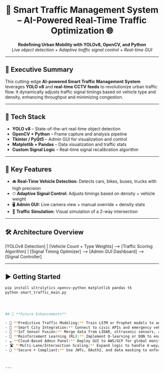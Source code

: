 <h1 align="center">🚦 Smart Traffic Management System – AI-Powered Real-Time Traffic Optimization 🌐</h1>

<p align="center">
  <b>Redefining Urban Mobility with YOLOv8, OpenCV, and Python</b><br/>
  <i>Live object detection + Adaptive traffic signal control + Real-time GUI</i>
</p>

---

## 📌 Executive Summary
This cutting-edge <b>AI-powered Smart Traffic Management System</b> leverages <b>YOLO v8</b> and <b>real-time CCTV feeds</b> to revolutionize urban traffic flow. It dynamically adjusts traffic signal timings based on vehicle type and density, enhancing throughput and minimizing congestion.

---

## 🧠 Tech Stack

- <b>YOLO v8</b> – State-of-the-art real-time object detection
- <b>OpenCV + Python</b> – Frame capture and analysis pipeline
- <b>Tkinter / PyQt5</b> – Admin GUI for visualization and control
- <b>Matplotlib + Pandas</b> – Data visualization and traffic stats
- <b>Custom Signal Logic</b> – Real-time signal recalibration algorithm

---

## 🌟 Key Features

- 🚘 <b>Real-Time Vehicle Detection:</b> Detects cars, bikes, buses, trucks with high precision
- ⏱ <b>Adaptive Signal Control:</b> Adjusts timings based on density + vehicle weight
- 🖥 <b>Admin GUI:</b> Live camera view + manual override + density stats
- 🧪 <b>Traffic Simulation:</b> Visual simulation of a 2-way intersection

---

## 🛠 Architecture Overview

[YOLOv8 Detection]
|
[Vehicle Count + Type Weights] --> [Traffic Scoring Algorithm]
|
[Signal Timing Optimizer] --> [Admin GUI Dashboard] --> [Signal Controller]



---

## ▶️ Getting Started

```bash
pip install ultralytics opencv-python matplotlib pandas tk
python smart_traffic_main.py




## 🚀 **Future Enhancements**

- 🔮 **Predictive Traffic Modeling:** Train LSTM or Prophet models to anticipate traffic surges based on historical data.
- 🌆 **Smart City Integration:** Connect to civic APIs and emergency vehicle systems for coordinated flow.
- 📡 **IoT Sensor Fusion:** Merge data from LIDAR, ultrasonic sensors, and vehicle GPS with CCTV analytics.
- 🧠 **Reinforcement Learning (RL):** Implement Q-learning or DQN to enable the system to optimize over time.
- ☁️ **Cloud-Based Admin Panel:** Deploy GUI to AWS/GCP for global monitoring and dashboard control.
- 🛣️ **Multi-Lane/Intersection Scaling:** Expand logic to handle 4-way/6-way and roundabout junctions.
- 🔐 **Secure + Compliant:** Use JWTs, OAuth2, and data masking to enforce role-based access and data privacy.



--- 

